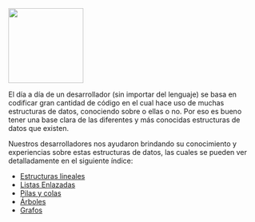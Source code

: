 <img  src="https://k62.kn3.net/8/E/0/1/D/C/14D.png"  height="150">

El día a día de un desarrollador (sin importar del lenguaje) se basa en codificar gran cantidad de código en el cual hace uso de muchas estructuras de datos, conociendo sobre o ellas o no. Por eso es bueno tener una base clara de las diferentes y más conocidas estructuras de datos que existen.

Nuestros desarrolladores nos ayudaron brindando su conocimiento y experiencias sobre estas estructuras de datos, las cuales se pueden ver detalladamente en el siguiente índice:

*  [Estructuras lineales](https://github.com/doapps/software/wiki/Estructura-lineales)
*  [Listas Enlazadas](https://github.com/doapps/software/wiki/Listas-Enlazadas)
*  [Pilas y colas](https://github.com/doapps/software/wiki/Pilas-y-colas)
*  [Árboles](https://github.com/doapps/software/wiki/Arboles)
*  [Grafos](https://github.com/doapps/software/wiki/Grafos)